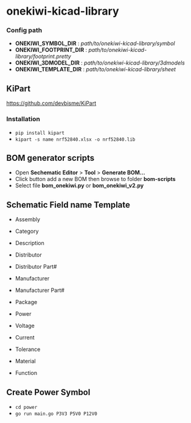 # onekiwi-kicad-library

### Config path

- **ONEKIWI_SYMBOL_DIR** : *path/to/onekiwi-kicad-library/symbol*
- **ONEKIWI_FOOTPRINT_DIR** : *path/to/onekiwi-kicad-library/footprint.pretty*
- **ONEKIWI_3DMODEL_DIR** : *path/to/onekiwi-kicad-library/3dmodels*
- **ONEKIWI_TEMPLATE_DIR** : *path/to/onekiwi-kicad-library/sheet*

## KiPart
https://github.com/devbisme/KiPart

### Installation
- `pip install kipart`
- `kipart -s name nrf52840.xlsx -o nrf52840.lib`

## BOM generator scripts
- Open **Sechematic Editor** > **Tool** > **Generate BOM...**
- Click button add a new BOM then browse to folder **bom-scripts**
- Select file **bom_onekiwi.py** or **bom_onekiwi_v2.py**

## Schematic Field name Template
- Assembly
- Category
- Description
- Distributor
- Distributor Part#
- Manufacturer
- Manufacturer Part#

- Package
- Power
- Voltage
- Current
- Tolerance
- Material
- Function

## Create Power Symbol
- `cd power`
- `go run main.go P3V3 P5V0 P12V0`
